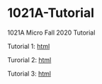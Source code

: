 # 1021A-Tutorial
1021A Micro Fall 2020 Tutorial

Tutorial 1: [html](https://rawcdn.githack.com/hans-mtz/1021A-Tutorial/878a0b25c02b86fd2c4b535ffc8b7d6fd6528e1a/T1.html)

Turorial 2: [html](https://rawcdn.githack.com/hans-mtz/1021A-Tutorial/878a0b25c02b86fd2c4b535ffc8b7d6fd6528e1a/T2.html)

Tutorial 3: [html](https://rawcdn.githack.com/hans-mtz/1021A-Tutorial/878a0b25c02b86fd2c4b535ffc8b7d6fd6528e1a/T3.html)
